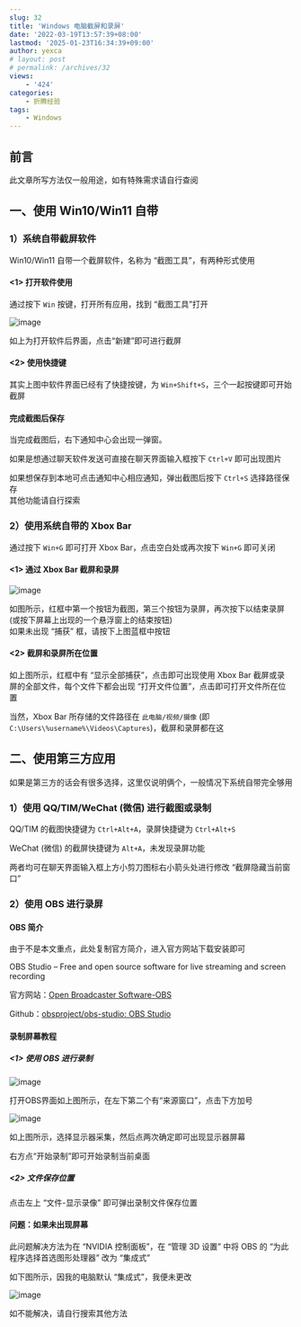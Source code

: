 ```yaml
---
slug: 32
title: 'Windows 电脑截屏和录屏'
date: '2022-03-19T13:57:39+08:00'
lastmod: '2025-01-23T16:34:39+09:00'
author: yexca
# layout: post
# permalink: /archives/32
views:
    - '424'
categories:
    - 折腾经验
tags:
    - Windows
---
```


## 前言

此文章所写方法仅一般用途，如有特殊需求请自行查阅

## 一、使用 Win10/Win11 自带

### 1）系统自带截屏软件

Win10/Win11 自带一个截屏软件，名称为 “截图工具”，有两种形式使用

#### <1> 打开软件使用

通过按下 `Win` 按键，打开所有应用，找到 “截图工具”打开

![image](https://jsd.cdn.zzko.cn/gh/yexca/picx-images-hosting@master/2022/03-Win截图/image.1e8c0br6h3.webp)

如上为打开软件后界面，点击“新建”即可进行截屏

#### <2> 使用快捷键

其实上图中软件界面已经有了快捷按键，为 `Win+Shift+S`，三个一起按键即可开始截屏

#### 完成截图后保存

当完成截图后，右下通知中心会出现一弹窗。

如果是想通过聊天软件发送可直接在聊天界面输入框按下 `Ctrl+V` 即可出现图片

如果想保存到本地可点击通知中心相应通知，弹出截图后按下 `Ctrl+S` 选择路径保存  
其他功能请自行探索

### 2）使用系统自带的 Xbox Bar

通过按下 `Win+G` 即可打开 Xbox Bar，点击空白处或再次按下 `Win+G` 即可关闭

#### <1> 通过 Xbox Bar 截屏和录屏

![image](https://jsd.cdn.zzko.cn/gh/yexca/picx-images-hosting@master/2022/03-Win截图/image.7p3by7gleg.webp)

如图所示，红框中第一个按钮为截图，第三个按钮为录屏，再次按下以结束录屏(或按下屏幕上出现的一个悬浮窗上的结束按钮)  
如果未出现 “捕获” 框，请按下上图蓝框中按钮

#### <2> 截屏和录屏所在位置

如上图所示，红框中有 “显示全部捕获”，点击即可出现使用 Xbox Bar 截屏或录屏的全部文件，每个文件下都会出现 “打开文件位置”，点击即可打开文件所在位置

当然，Xbox Bar 所存储的文件路径在 `此电脑/视频/摄像` (即 `C:\Users\%username%\Videos\Captures`)，截屏和录屏都在这

## 二、使用第三方应用

如果是第三方的话会有很多选择，这里仅说明俩个，一般情况下系统自带完全够用

### 1）使用 QQ/TIM/WeChat (微信) 进行截图或录制

QQ/TIM 的截图快捷键为 `Ctrl+Alt+A`，录屏快捷键为 `Ctrl+Alt+S`

WeChat (微信) 的截屏快捷键为 `Alt+A`，未发现录屏功能

两者均可在聊天界面输入框上方小剪刀图标右小箭头处进行修改 “截屏隐藏当前窗口”

### 2）使用 OBS 进行录屏

#### OBS 简介

由于不是本文重点，此处复制官方简介，进入官方网站下载安装即可

OBS Studio – Free and open source software for live streaming and screen recording

官方网站：[Open Broadcaster Software-OBS](https://obsproject.com/)

Github：[obsproject/obs-studio: OBS Studio](https://github.com/obsproject/obs-studio)

#### 录制屏幕教程

##### <1> 使用 OBS 进行录制

![image](https://jsd.cdn.zzko.cn/gh/yexca/picx-images-hosting@master/2022/03-Win截图/image.101w9gjxxz.webp)

打开OBS界面如上图所示，在左下第二个有“来源窗口”，点击下方加号

![image](https://jsd.cdn.zzko.cn/gh/yexca/picx-images-hosting@master/2022/03-Win截图/image.4uansf2d4w.webp)

如上图所示，选择显示器采集，然后点两次确定即可出现显示器屏幕

右方点“开始录制”即可开始录制当前桌面

##### <2> 文件保存位置

点击左上 “文件-显示录像” 即可弹出录制文件保存位置

#### 问题：如果未出现屏幕

此问题解决方法为在 “NVIDIA 控制面板”，在 “管理 3D 设置” 中将 OBS 的 “为此程序选择首选图形处理器” 改为 “集成式”

如下图所示，因我的电脑默认 “集成式”，我便未更改

![image](https://jsd.cdn.zzko.cn/gh/yexca/picx-images-hosting@master/2022/03-Win截图/image.5mnja5jp7g.webp)

如不能解决，请自行搜索其他方法
